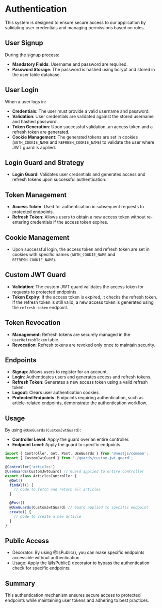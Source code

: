 # Authentication

This system is designed to ensure secure access to our application by validating user credentials and managing permissions based on roles.

## User Signup

During the signup process:

- **Mandatory Fields**: Username and password are required.
- **Password Storage**: The password is hashed using bcrypt and stored in the user table database.

## User Login

When a user logs in:

- **Credentials**: The user must provide a valid username and password.
- **Validation**: User credentials are validated against the stored username and hashed password.
- **Token Generation**: Upon successful validation, an access token and a refresh token are generated.
- **Cookie Management**: The generated tokens are set in cookies (`AUTH_COOKIE_NAME` and `REFRESH_COOKIE_NAME`) to validate the user where JWT guard is applied.

## Login Guard and Strategy

- **Login Guard**: Validates user credentials and generates access and refresh tokens upon successful authentication.

## Token Management

- **Access Token**: Used for authentication in subsequent requests to protected endpoints.
- **Refresh Token**: Allows users to obtain a new access token without re-entering credentials if the access token expires.

## Cookie Management

- Upon successful login, the access token and refresh token are set in cookies with specific names (`AUTH_COOKIE_NAME` and `REFRESH_COOKIE_NAME`).

## Custom JWT Guard

- **Validation**: The custom JWT guard validates the access token for requests to protected endpoints.
- **Token Expiry**: If the access token is expired, it checks the refresh token. If the refresh token is still valid, a new access token is generated using the `refresh-token` endpoint.

## Token Revocation

- **Management**: Refresh tokens are securely managed in the `UserRefreshToken` table.
- **Revocation**: Refresh tokens are revoked only once to maintain security.

## Endpoints

- **Signup**: Allows users to register for an account.
- **Login**: Authenticates users and generates access and refresh tokens.
- **Refresh Token**: Generates a new access token using a valid refresh token.
- **Logout**: Clears user authentication cookies.
- **Protected Endpoints**: Endpoints requiring authentication, such as article-related endpoints, demonstrate the authentication workflow.

## Usage

By using `@UseGuards(CustomJwtGuard)`:

- **Controller Level**: Apply the guard over an entire controller.
- **Endpoint Level**: Apply the guard to specific endpoints.

```typescript
import { Controller, Get, Post, UseGuards } from '@nestjs/common';
import { CustomJwtGuard } from './guards/custom-jwt.guard';

@Controller('articles')
@UseGuards(CustomJwtGuard) // Guard applied to entire controller
export class ArticlesController {
  @Get()
  findAll() {
    // Code to fetch and return all articles
  }

  @Post()
  @UseGuards(CustomJwtGuard) // Guard applied to specific endpoint
  create() {
    // Code to create a new article
  }
}
```

## Public Access

- Decorator: By using @IsPublic(), you can make specific endpoints accessible without authentication.
- Usage: Apply the @IsPublic() decorator to bypass the authentication check for specific endpoints.

## Summary

This authentication mechanism ensures secure access to protected endpoints while maintaining user tokens and adhering to best practices.
